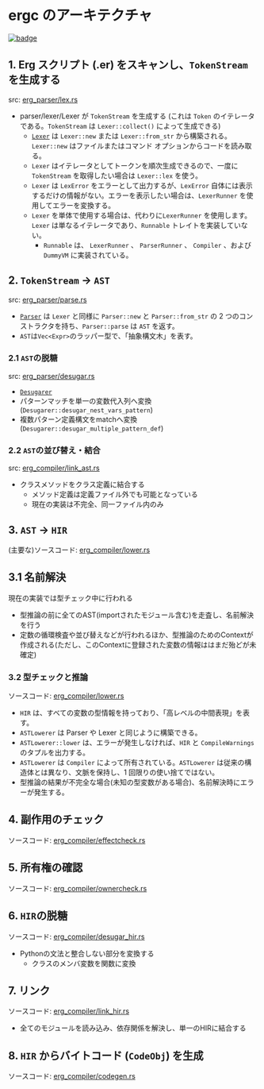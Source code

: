# ergc のアーキテクチャ

[![badge](https://img.shields.io/endpoint.svg?url=https%3A%2F%2Fgezf7g7pd5.execute-api.ap-northeast-1.amazonaws.com%2Fdefault%2Fsource_up_to_date%3Fowner%3Derg-lang%26repos%3Derg%26ref%3Dmain%26path%3Ddoc/EN/compiler/architecture.md%26commit_hash%3Da711efa99b325ba1012f6897e7b0e2bdb947d8a1)](https://gezf7g7pd5.execute-api.ap-northeast-1.amazonaws.com/default/source_up_to_date?owner=erg-lang&repos=erg&ref=main&path=doc/EN/compiler/architecture.md&commit_hash=a711efa99b325ba1012f6897e7b0e2bdb947d8a1)

## 1. Erg スクリプト (.er) をスキャンし、`TokenStream` を生成する

src: [erg_parser/lex.rs](../../../crates/erg_parser/lex.rs)

* parser/lexer/Lexer が `TokenStream` を生成する (これは `Token` のイテレータである。`TokenStream` は `Lexer::collect()` によって生成できる)
  * [`Lexer`](./phases/01_lex.md) は `Lexer::new` または `Lexer::from_str` から構築される。`Lexer::new` はファイルまたはコマンド オプションからコードを読み取る。
  * `Lexer` はイテレータとしてトークンを順次生成できるので、一度に `TokenStream` を取得したい場合は `Lexer::lex` を使う。
  * `Lexer` は `LexError` をエラーとして出力するが、`LexError` 自体には表示するだけの情報がない。エラーを表示したい場合は、`LexerRunner` を使用してエラーを変換する。
  * `Lexer` を単体で使用する場合は、代わりに`LexerRunner` を使用します。`Lexer` は単なるイテレータであり、`Runnable` トレイトを実装していない。
    * `Runnable` は、 `LexerRunner` 、 `ParserRunner` 、 `Compiler` 、および `DummyVM` に実装されている。

## 2. `TokenStream` -> `AST`

src: [erg_parser/parse.rs](../../../crates/erg_parser/parse.rs)

* [`Parser`](./phases/02_parse.md) は `Lexer` と同様に `Parser::new` と `Parser::from_str` の 2 つのコンストラクタを持ち、`Parser::parse` は `AST` を返す。
* `AST`は`Vec<Expr>`のラッパー型で、「抽象構文木」を表す。

### 2.1 `AST`の脱糖

src: [erg_parser/desugar.rs](../../../crates/erg_parser/desugar.rs)

* [`Desugarer`](./phases/03_desugar.md)
* パターンマッチを単一の変数代入列へ変換 (`Desugarer::desugar_nest_vars_pattern`)
* 複数パターン定義構文をmatchへ変換 (`Desugarer::desugar_multiple_pattern_def`)

### 2.2 `AST`の並び替え・結合

src: [erg_compiler/link_ast.rs](../../../crates/erg_compiler/link_ast.rs)

* クラスメソッドをクラス定義に結合する
  * メソッド定義は定義ファイル外でも可能となっている
  * 現在の実装は不完全、同一ファイル内のみ

## 3. `AST` -> `HIR`

(主要な)ソースコード: [erg_compiler/lower.rs](../../../crates/erg_compiler/lower.rs)

## 3.1 名前解決

現在の実装では型チェック中に行われる

* 型推論の前に全てのAST(importされたモジュール含む)を走査し、名前解決を行う
* 定数の循環検査や並び替えなどが行われるほか、型推論のためのContextが作成される(ただし、このContextに登録された変数の情報ははまだ殆どが未確定)

### 3.2 型チェックと推論

ソースコード: [erg_compiler/lower.rs](../../../crates/erg_compiler/lower.rs)

* `HIR` は、すべての変数の型情報を持っており、「高レベルの中間表現」を表す。
* `ASTLowerer` は Parser や Lexer と同じように構築できる。
* `ASTLowerer::lower` は、エラーが発生しなければ、`HIR` と `CompileWarnings` のタプルを出力する。
* `ASTLowerer` は `Compiler` によって所有されている。`ASTLowerer` は従来の構造体とは異なり、文脈を保持し、1 回限りの使い捨てではない。
* 型推論の結果が不完全な場合(未知の型変数がある場合)、名前解決時にエラーが発生する。

## 4. 副作用のチェック

ソースコード: [erg_compiler/effectcheck.rs](../../../crates/erg_compiler/effectcheck.rs)

## 5. 所有権の確認

ソースコード: [erg_compiler/ownercheck.rs](../../../crates/erg_compiler/ownercheck.rs)

## 6. `HIR`の脱糖

ソースコード: [erg_compiler/desugar_hir.rs](../../../crates/erg_compiler/desugar_hir.rs)

* Pythonの文法と整合しない部分を変換する
  * クラスのメンバ変数を関数に変換

## 7. リンク

ソースコード: [erg_compiler/link_hir.rs](../../../crates/erg_compiler/link_hir.rs)

* 全てのモジュールを読み込み、依存関係を解決し、単一のHIRに結合する

## 8. `HIR` からバイトコード (`CodeObj`) を生成

ソースコード: [erg_compiler/codegen.rs](../../../crates/erg_compiler/codegen.rs)
